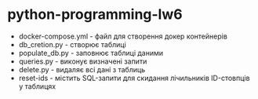 # python-programming-lw6
* docker-compose.yml - файл для створення докер контейнерів
* db_cretion.py - створює таблиці
* populate_db.py - заповнює таблиці даними
* queries.py - виконує визначені запити
* delete.py - видаляє всі дані з таблиць
* reset-ids - містить SQL-запити для скидання лічильників ID-стовпців у таблицях 
